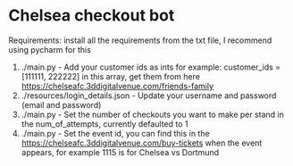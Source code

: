 # Chelsea checkout bot

Requirements: install all the requirements from the txt file, I recommend using pycharm for this

1. ./main.py - Add your customer ids as ints for example: customer_ids = [111111, 222222] in this array, get them from  here https://chelseafc.3ddigitalvenue.com/friends-family
2. ./resources/login_details.json - Update your username and password (email and password)
3. ./main.py - Set the number of checkouts you want to make per stand in the num_of_attempts, currently defaulted to 1
4. ./main.py - Set the event id, you can find this in the https://chelseafc.3ddigitalvenue.com/buy-tickets when the event appears, for example 1115 is for Chelsea vs Dortmund
